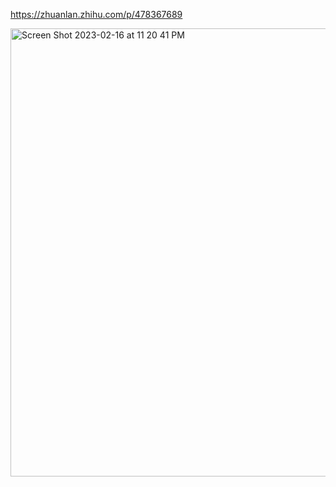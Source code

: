 https://zhuanlan.zhihu.com/p/478367689

<img width="717" alt="Screen Shot 2023-02-16 at 11 20 41 PM" src="https://user-images.githubusercontent.com/73077953/219576747-3e427b9d-c3da-4a2a-b8b4-95fafd302aec.png">
